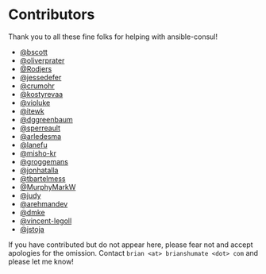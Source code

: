 # Contributors

Thank you to all these fine folks for helping with ansible-consul!

- [@bscott](https://github.com/bscott)
- [@oliverprater](https://github.com/oliverprater)
- [@Rodjers](https://github.com/Rodjers)
- [@jessedefer](https://github.com/jessedefer)
- [@crumohr](https://github.com/crumohr)
- [@kostyrevaa](https://github.com/kostyrevaa)
- [@violuke](https://github.com/violuke)
- [@itewk](https://github.com/itewk)
- [@dggreenbaum](https://github.com/dggreenbaum)
- [@sperreault](https://github.com/sperreault)
- [@arledesma](https://github.com/arledesma)
- [@lanefu](https://github.com/lanefu)
- [@misho-kr](https://github.com/misho-kr)
- [@groggemans](https://github.com/groggemans)
- [@jonhatalla](https://github.com/jonhatalla)
- [@tbartelmess](https://github.com/tbartelmess)
- [@MurphyMarkW](https://github.com/MurphyMarkW)
- [@judy](http://judy.github.io)
- [@arehmandev](https://github.com/arehmandev)
- [@dmke](https://github.com/dmke)
- [@vincent-legoll](https://github.com/vincent-legoll)
- [@jstoja](https://github.com/jstoja)

If you have contributed but do not appear here, please fear not and accept
apologies for the omission. Contact `brian <at> brianshumate <dot> com` and
please let me know!
